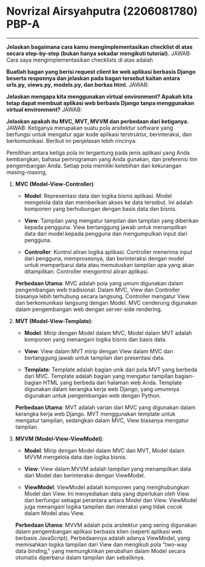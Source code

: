 # Novrizal Airsyahputra (2206081780) PBP-A
---

**Jelaskan bagaimana cara kamu mengimplementasikan checklist di atas secara step-by-step (bukan hanya sekadar mengikuti tutorial).**
JAWAB: Cara saya mengimplementasikan checklists di atas adalah





**Buatlah bagan yang berisi request client ke web aplikasi berbasis Django beserta responnya dan jelaskan pada bagan tersebut kaitan antara urls.py, views.py, models.py, dan berkas html.**
JAWAB: 


**Jelaskan mengapa kita menggunakan virtual environment? Apakah kita tetap dapat membuat aplikasi web berbasis Django tanpa menggunakan virtual environment?**
JAWAB: 


**Jelaskan apakah itu MVC, MVT, MVVM dan perbedaan dari ketiganya.**
JAWAB: Ketiganya merupakan suatu pola arsitektur software yang berfungsi untuk mengatur agar kode aplikasi terstruktur, berinteraksi, dan berkomunikasi. Berikut ini penjelasan lebih rincinya:

Pemilihan antara ketiga pola ini tergantung pada jenis aplikasi yang Anda kembangkan, bahasa pemrograman yang Anda gunakan, dan preferensi tim pengembangan Anda. Setiap pola memiliki kelebihan dan kekurangan masing-masing,

1. **MVC (Model-View-Controller)**
   
   - **Model**: Representasi data dan logika bisnis aplikasi. Model mengelola data dan memberikan akses ke data tersebut. Ini adalah komponen yang berhubungan dengan basis data dan bisnis.
   
   - **View**: Tampilan yang mengatur tampilan dan tampilan yang diberikan kepada pengguna. View bertanggung jawab untuk menampilkan data dari model kepada pengguna dan mengumpulkan input dari pengguna.
   
   - **Controller**: Kontrol aliran logika aplikasi. Controller menerima input dari pengguna, memprosesnya, dan berinteraksi dengan model untuk memperbarui data atau memutuskan tampilan apa yang akan ditampilkan. Controller mengontrol aliran aplikasi.

   **Perbedaan Utama**: MVC adalah pola yang umum digunakan dalam pengembangan web tradisional. Dalam MVC, View dan Controller biasanya lebih terhubung secara langsung. Controller mengatur View dan berkomunikasi langsung dengan Model. MVC cenderung digunakan dalam pengembangan web dengan server-side rendering.

2. **MVT (Model-View-Template)**:
   
   - **Model**: Mirip dengan Model dalam MVC, Model dalam MVT adalah komponen yang menangani logika bisnis dan basis data.
   
   - **View**: View dalam MVT mirip dengan View dalam MVC dan bertanggung jawab untuk tampilan dan presentasi data.
   
   - **Template**: Template adalah bagian unik dari pola MVT yang berbeda dari MVC. Template adalah bagian yang mengatur tampilan bagian-bagian HTML yang berbeda dari halaman web Anda. Template digunakan dalam kerangka kerja web Django, yang umumnya digunakan untuk pengembangan web dengan Python.

   **Perbedaan Utama**: MVT adalah varian dari MVC yang digunakan dalam kerangka kerja web Django. MVT menggunakan template untuk mengatur tampilan, sedangkan dalam MVC, View biasanya mengatur tampilan.

3. **MVVM (Model-View-ViewModel)**:

   - **Model**: Mirip dengan Model dalam MVC dan MVT, Model dalam MVVM mengelola data dan logika bisnis.

   - **View**: View dalam MVVM adalah tampilan yang menampilkan data dari Model dan berinteraksi dengan ViewModel.

   - **ViewModel**: ViewModel adalah komponen yang menghubungkan Model dan View. Ini menyediakan data yang diperlukan oleh View dan berfungsi sebagai perantara antara Model dan View. ViewModel juga menangani logika tampilan dan interaksi yang tidak cocok dalam Model atau View.

   **Perbedaan Utama**: MVVM adalah pola arsitektur yang sering digunakan dalam pengembangan aplikasi berbasis klien (seperti aplikasi web berbasis JavaScript). Perbedaannya adalah adanya ViewModel, yang memisahkan logika tampilan dari View dan mengikuti pola "two-way data binding," yang memungkinkan perubahan dalam Model secara otomatis diperbarui dalam tampilan dan sebaliknya.